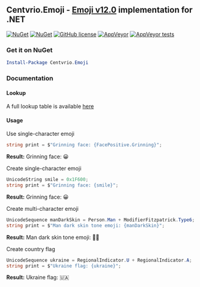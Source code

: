 ﻿## Centvrio.Emoji - [Emoji v12.0](http://unicode.org/Public/emoji/12.0/emoji-test.txt) implementation for .NET
[![NuGet](https://img.shields.io/nuget/v/Centvrio.Emoji.svg?style=flat-square)](https://www.nuget.org/packages/Centvrio.Emoji/)
[![NuGet](https://img.shields.io/nuget/dt/Centvrio.Emoji.svg?style=flat-square)](https://www.nuget.org/packages/Centvrio.Emoji/)
[![GitHub license](https://img.shields.io/github/license/Centvrio/Centvrio.Emoji.svg?style=flat-square)](https://github.com/Centvrio/Centvrio.Emoji/blob/master/LICENSE)
[![AppVeyor](https://img.shields.io/appveyor/ci/Centvrio/centvrio-emoji.svg?style=flat-square)](https://ci.appveyor.com/project/Centvrio/centvrio-emoji)
[![AppVeyor tests](https://img.shields.io/appveyor/tests/Centvrio/centvrio-emoji.svg?style=flat-square)](https://ci.appveyor.com/project/Centvrio/centvrio-emoji)

### Get it on NuGet
```powershell
Install-Package Centvrio.Emoji
```

### Documentation

#### Lookup
A full lookup table is available [here](docs/Reference.md)

#### Usage
Use single-character emoji
```csharp
string print = $"Grinning face: {FacePositive.Grinning}";
```
**Result:** Grinning face: 😀

Create single-character emoji
```csharp
UnicodeString smile = 0x1F600;
string print = $"Grinning face: {smile}";
```
**Result:** Grinning face: 😀

Create multi-character emoji
```csharp
UnicodeSequence manDarkSkin = Person.Man + ModifierFitzpatrick.Type6;
string print = $"Man dark skin tone emoji: {manDarkSkin}";
```
**Result:** Man dark skin tone emoji: 👨🏿

Create country flag
```csharp
UnicodeSequence ukraine = RegionalIndicator.U + RegionalIndicator.A;
string print = $"Ukraine flag: {ukraine}";
```
**Result:** Ukraine flag: 🇺🇦